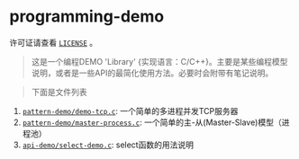 # programming-demo

许可证请查看 [`LICENSE`](https://github.com/kiwi-yan/programming-demo/blob/master/LICENSE) 。
> 这是一个编程DEMO 'Library' {实现语言：C/C++}。主要是某些编程模型说明，或者是一些API的最简化使用方法。必要时会附带有笔记说明。

> 下面是文件列表

1. [`pattern-demo/demo-tcp.c`](https://github.com/kiwi-yan/programming-demo/blob/master/pattern-demo/demo-tcp.c): 一个简单的多进程并发TCP服务器
2. [`pattern-demo/master-process.c`](https://github.com/kiwi-yan/programming-demo/blob/master/pattern-demo/master-process.c): 一个简单的主-从(Master-Slave)模型（进程池）
3. [`api-demo/select-demo.c`](https://github.com/kiwi-yan/programming-demo/blob/master/api-demo/select-demo.c): select函数的用法说明
